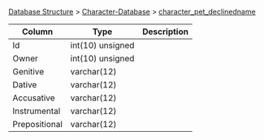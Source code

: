 [Database Structure](Database-Structure) > [Character-Database](Character-Database) > [character_pet_declinedname](character_pet_declinedname)

Column | Type | Description
--- | --- | ---
Id | int(10) unsigned | 
Owner | int(10) unsigned | 
Genitive | varchar(12) | 
Dative | varchar(12) | 
Accusative | varchar(12) | 
Instrumental | varchar(12) | 
Prepositional | varchar(12) | 
